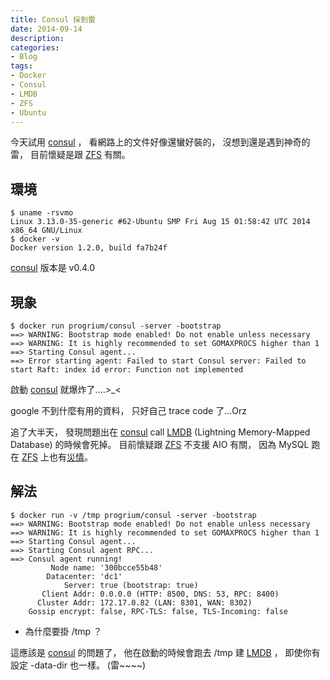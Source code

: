 ```yaml
---
title: Consul 採到雷
date: 2014-09-14
description:
categories:
- Blog
tags:
- Docker
- Consul
- LMDB
- ZFS
- Ubuntu
---
```


[consul]: http://www.consul.io/
[LMDB]: http://symas.com/mdb/
[ZFS]: http://zfsonlinux.org/

今天試用 [consul][] ，
看網路上的文件好像還蠻好裝的，
沒想到還是遇到神奇的雷，
目前懷疑是跟 [ZFS][] 有關。

## 環境
```
$ uname -rsvmo
Linux 3.13.0-35-generic #62-Ubuntu SMP Fri Aug 15 01:58:42 UTC 2014 x86_64 GNU/Linux
$ docker -v
Docker version 1.2.0, build fa7b24f
```

[consul][] 版本是 v0.4.0

## 現象
```
$ docker run progrium/consul -server -bootstrap
==> WARNING: Bootstrap mode enabled! Do not enable unless necessary
==> WARNING: It is highly recommended to set GOMAXPROCS higher than 1
==> Starting Consul agent...
==> Error starting agent: Failed to start Consul server: Failed to start Raft: index id error: Function not implemented
```

啟動 [consul][] 就爆炸了....>_<

google 不到什麼有用的資料，
只好自己 trace code 了...Orz

追了大半天，
發現問題出在 [consul][] call [LMDB][] (Lightning Memory-Mapped Database) 的時候會死掉。
目前懷疑跟 [ZFS][] 不支援 AIO 有關，
因為 MySQL 跑在 [ZFS][] 上也有[災情](https://answers.launchpad.net/ubuntu/+question/249586)。

## 解法
```
$ docker run -v /tmp progrium/consul -server -bootstrap
==> WARNING: Bootstrap mode enabled! Do not enable unless necessary
==> WARNING: It is highly recommended to set GOMAXPROCS higher than 1
==> Starting Consul agent...
==> Starting Consul agent RPC...
==> Consul agent running!
         Node name: '300bcce55b48'
        Datacenter: 'dc1'
            Server: true (bootstrap: true)
       Client Addr: 0.0.0.0 (HTTP: 8500, DNS: 53, RPC: 8400)
      Cluster Addr: 172.17.0.82 (LAN: 8301, WAN: 8302)
    Gossip encrypt: false, RPC-TLS: false, TLS-Incoming: false
```

* 為什麼要掛 /tmp ？

這應該是 [consul][] 的問題了，
他在啟動的時候會跑去 /tmp 建 [LMDB][] ，
即使你有設定 -data-dir 也一樣。
(雷~~~~)

